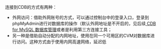 连接到CDB的方式有两种：
- 外网访问：借助外网账号的方式，可以通过控制台中的登录入口，登录到phpMyAdmin进行对数据库的操作（默认外网地址是不开启的，见后续[ CDB for MySQL 数据库管理](/doc/product/236/3131)或者是利用第三方连接工具；
- 另一种是借助自动分配的内网地址，使用在同一个可用区的CVM对数据库进行访问。这种方式由于使用内网高速网络，延迟低
